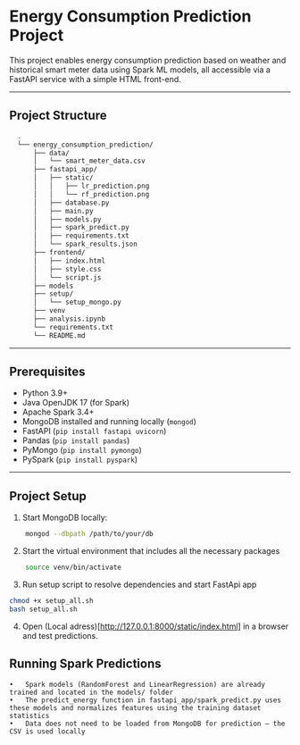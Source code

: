 # Energy Consumption Prediction Project

This project enables energy consumption prediction based on weather and historical smart meter data using Spark ML models, all accessible via a FastAPI service with a simple HTML front-end.

---

## Project Structure
```bash
  .
  └── energy_consumption_prediction/
      ├── data/
      │   └── smart_meter_data.csv
      ├── fastapi_app/
      │   ├── static/
      │   │   ├── lr_prediction.png
      │   │   └── rf_prediction.png
      │   ├── database.py
      │   ├── main.py
      │   ├── models.py
      │   ├── spark_predict.py
      │   ├── requirements.txt
      │   └── spark_results.json
      ├── frontend/
      │   ├── index.html
      │   ├── style.css
      │   └── script.js
      ├── models
      ├── setup/
      │   └── setup_mongo.py
      ├── venv
      ├── analysis.ipynb
      └── requirements.txt
      └── README.md
```
  ---

## Prerequisites

- Python 3.9+
- Java OpenJDK 17 (for Spark)
- Apache Spark 3.4+  
- MongoDB installed and running locally (`mongod`)
- FastAPI (`pip install fastapi uvicorn`)
- Pandas (`pip install pandas`)
- PyMongo (`pip install pymongo`)
- PySpark (`pip install pyspark`)

---

## Project Setup

1. Start MongoDB locally:

```bash
	mongod --dbpath /path/to/your/db
```

2. Start the virtual environment that includes all the necessary packages

```bash
	source venv/bin/activate
```

3. Run setup script to resolve dependencies and start FastApi app

```bash
chmod +x setup_all.sh
bash setup_all.sh
```
   
4.	Open (Local adress)[http://127.0.0.1:8000/static/index.html] in a browser and test predictions.

## Running Spark Predictions
	•	Spark models (RandomForest and LinearRegression) are already trained and located in the models/ folder
	•	The predict_energy function in fastapi_app/spark_predict.py uses these models and normalizes features using the training dataset statistics
	•	Data does not need to be loaded from MongoDB for prediction – the CSV is used locally

  
